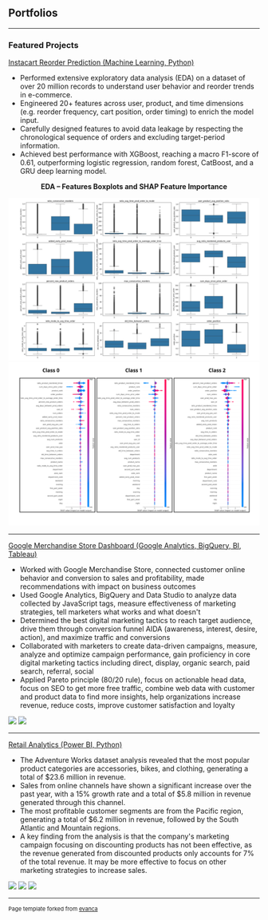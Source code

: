 ## Portfolios

---

### Featured Projects
[Instacart Reorder Prediction (Machine Learning, Python)](https://github.com/karinablk/instacart-project)
- Performed extensive exploratory data analysis (EDA) on a dataset of over 20 million records to understand user behavior and reorder trends in e-commerce.
- Engineered 20+ features across user, product, and time dimensions (e.g. reorder frequency, cart position, order timing) to enrich the model input.
- Carefully designed features to avoid data leakage by respecting the chronological sequence of orders and excluding target-period information.
- Achieved best performance with XGBoost, reaching a macro F1-score of 0.61, outperforming logistic regression, random forest, CatBoost, and a GRU deep learning model.
<p align="center"><strong>EDA – Features Boxplots and SHAP Feature Importance</strong></p>
<img src="images/instacart_features.jpg?raw=true"/>
<img src="images/instacart_shap_classes.png?raw=true"/>

---

[Google Merchandise Store Dashboard (Google Analytics, BigQuery, BI, Tableau)](https://public.tableau.com/app/profile/shuchang.liang/viz/GoogleAnalyticDashboard-GoogleMerchandiseStore/Dashboard)
- Worked with Google Merchandise Store, connected customer online behavior and conversion to sales and profitability, made recommendations with impact on business outcomes
- Used Google Analytics, BigQuery and Data Studio to analyze data collected by JavaScript tags, measure effectiveness of marketing strategies, tell marketers what works and what doesn't
- Determined the best digital marketing tactics to reach target audience, drive them through conversion funnel AIDA (awareness, interest, desire, action), and maximize traffic and conversions
- Collaborated with marketers to create data-driven campaigns, measure, analyze and optimize campaign performance, gain proficiency in core digital marketing tactics including direct, display, organic search, paid search, referral, social
- Applied Pareto principle (80/20 rule), focus on actionable head data, focus on SEO to get more free traffic, combine web data with customer and product data to find more insights, help organizations increase revenue, reduce costs, improve customer satisfaction and loyalty
<img src="images/Google Analytics 1.png?raw=true"/>
<img src="images/Google Analytic KPI.png?raw=true"/>

---

[Retail Analytics (Power BI, Python)](https://app.powerbi.com/view?r=eyJrIjoiMWNjN2QwOWEtZDIzNy00NWU1LWE1ZGItODg2MTAyZTkwNWFkIiwidCI6IjZmMGJiNzJmLTUzNzctNGRkZi05MzZhLWI2YzcyYmYyMWFlMiIsImMiOjF9)
- The Adventure Works dataset analysis revealed that the most popular product categories are accessories, bikes, and clothing, generating a total of $23.6 million in revenue.
- Sales from online channels have shown a significant increase over the past year, with a 15% growth rate and a total of $5.8 million in revenue generated through this channel.
- The most profitable customer segments are from the Pacific region, generating a total of $6.2 million in revenue, followed by the South Atlantic and Mountain regions.
- A key finding from the analysis is that the company's marketing campaign focusing on discounting products has not been effective, as the revenue generated from discounted products only accounts for 7% of the total revenue. It may be more effective to focus on other marketing strategies to increase sales.
<img src="images/Retail Analytic.png?raw=true"/>
<img src="images/Retail Analytic2.png?raw=true"/>
<img src="images/Retail Analytic1.png?raw=true"/>





---
<p style="font-size:11px">Page template forked from <a href="https://github.com/evanca/quick-portfolio">evanca</a></p>
<!-- Remove above link if you don't want to attibute -->
